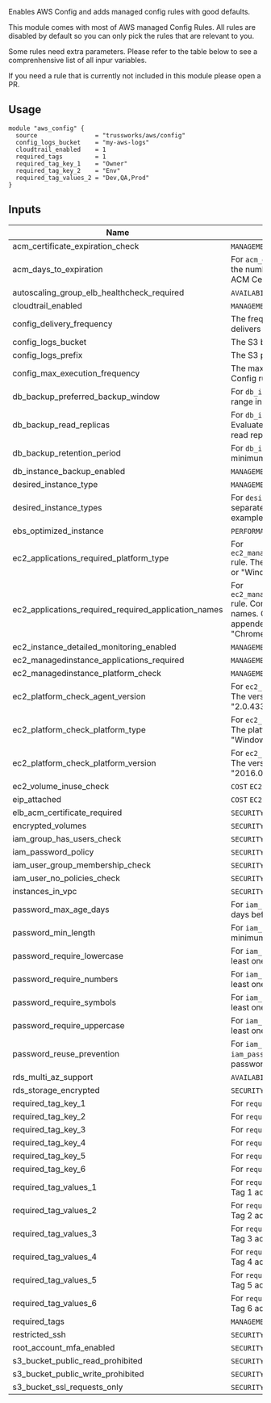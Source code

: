 Enables AWS Config and adds managed config rules with good defaults.

This module comes with most of AWS managed Config Rules. All rules are disabled by default so you can only pick the rules that are relevant to you.

Some rules need extra parameters. Please refer to the table below to see a comprenhensive list of all inpur variables.

If you need a rule that is currently not included in this module please open a PR.

## Usage

    module "aws_config" {
      source                = "trussworks/aws/config"
      config_logs_bucket    = "my-aws-logs"
      cloudtrail_enabled    = 1
      required_tags         = 1
      required_tag_key_1    = "Owner"
      required_tag_key_2    = "Env"
      required_tag_values_2 = "Dev,QA,Prod"
    }


## Inputs

| Name | Description | Type | Default | Required |
|------|-------------|:----:|:-----:|:-----:|
| acm_certificate_expiration_check | `MANAGEMENT` `ACM` Enable [this](https://docs.aws.amazon.com/config/latest/developerguide/acm-certificate-expiration-check.html) rule. | string | `0` | no |
| acm_days_to_expiration | For `acm_days_to_expiration` rule. Specify the number of days before the rule flags the ACM Certificate as noncompliant. | string | `14` | no |
| autoscaling_group_elb_healthcheck_required | `AVAILABILITY` `EC2` Enable [this](https://docs.aws.amazon.com/config/latest/developerguide/autoscaling-group-elb-healthcheck-required.html) rule. | string | `0` | no |
| cloudtrail_enabled | `MANAGEMENT` `CLOUDTRAIL` Enable [this](https://docs.aws.amazon.com/config/latest/developerguide/cloudtrail-enabled.html) rule. | string | `0` | no |
| config_delivery_frequency | The frequency with which AWS Config delivers configuration snapshots. | string | `Six_Hours` | no |
| config_logs_bucket | The S3 bucket for AWS Config logs. | string | - | yes |
| config_logs_prefix | The S3 prefix for AWS Config logs. | string | `config` | no |
| config_max_execution_frequency | The maximum frequency with which AWS Config runs evaluations for a rule. | string | `TwentyFour_Hours` | no |
| db_backup_preferred_backup_window | For `db_instance_backup_enabled` rule. time range in which backups are created | string | `` | no |
| db_backup_read_replicas | For `db_instance_backup_enabled` rule. Evaluates whether backups are enabled for read replicas | string | `` | no |
| db_backup_retention_period | For `db_instance_backup_enabled` rule. The minimum retention period for backups | string | `` | no |
| db_instance_backup_enabled | `MANAGEMENT` `RDS` Enable [this](https://docs.aws.amazon.com/config/latest/developerguide/db-instance-backup-enabled.html) rule. | string | `0` | no |
| desired_instance_type | `MANAGEMENT` `EC2` Enable [this](https://docs.aws.amazon.com/config/latest/developerguide/desired-instance-type.html) rule. | string | `0` | no |
| desired_instance_types | For `desired_instance_types` rule. Comma-separated list of EC2 instance types (for example, "t2.small, m4.large, i2.xlarge"). | string | `` | no |
| ebs_optimized_instance | `PERFORMANCE` `EC2` `EBS` Enable [this](https://docs.aws.amazon.com/config/latest/developerguide/ebs-optimized-instance.html) rule. | string | `0` | no |
| ec2_applications_required_platform_type | For `ec2_managedinstance_applications_required` rule. The platform type (for example, "Linux" or "Windows"). | string | `` | no |
| ec2_applications_required_required_application_names | For `ec2_managedinstance_applications_required` rule. Comma-separated list of application names. Optionally, specify versions appended with ":" (for example, "Chrome:0.5.3, FireFox"). | string | `` | no |
| ec2_instance_detailed_monitoring_enabled | `MANAGEMENT` `EC2` Enable [this](https://docs.aws.amazon.com/config/latest/developerguide/ec2-instance-detailed-monitoring-enabled.html) rule. | string | `0` | no |
| ec2_managedinstance_applications_required | `MANAGEMENT` `EC2` Enable [this](https://docs.aws.amazon.com/config/latest/developerguide/ec2-managedinstance-applications-required.html) rule. | string | `0` | no |
| ec2_managedinstance_platform_check | `MANAGEMENT` `EC2` Enable [this](https://docs.aws.amazon.com/config/latest/developerguide/ec2-managedinstance-platform-check.html) rule. | string | `0` | no |
| ec2_platform_check_agent_version | For `ec2_platform_check_platform_type` rule. The version of the agent (for example, "2.0.433.0"). | string | `` | no |
| ec2_platform_check_platform_type | For `ec2_platform_check_platform_type` rule. The platform type (for example, "Linux" or "Windows"). | string | `` | no |
| ec2_platform_check_platform_version | For `ec2_platform_check_platform_type` rule. The version of the platform (for example, "2016.09"). | string | `` | no |
| ec2_volume_inuse_check | `COST` `EC2` `EBS` Enable [this](https://docs.aws.amazon.com/config/latest/developerguide/ec2-volume-inuse-check.html) rule. | string | `0` | no |
| eip_attached | `COST` `EC2` `VPC` Enable [this](https://docs.aws.amazon.com/config/latest/developerguide/eip-attached.html) rule. | string | `0` | no |
| elb_acm_certificate_required | `SECURITY` `EC2` `ELB` Enable [this](https://docs.aws.amazon.com/config/latest/developerguide/elb-acm-certificate-required.html) rule. | string | `0` | no |
| encrypted_volumes | `SECURITY` `EC2` `EBS` Enable [this](https://docs.aws.amazon.com/config/latest/developerguide/encrypted-volumes.html) rule. | string | `0` | no |
| iam_group_has_users_check | `SECURITY` `MANAGEMENT` `IAM` Enable [this](https://docs.aws.amazon.com/config/latest/developerguide/iam-group-has-users-check.html) rule. | string | `0` | no |
| iam_password_policy | `SECURITY` `IAM` Enable [this](https://docs.aws.amazon.com/config/latest/developerguide/iam-password-policy.html) rule. | string | `0` | no |
| iam_user_group_membership_check | `SECURITY` `MANAGEMENT` `IAM` Enable [this](https://docs.aws.amazon.com/config/latest/developerguide/iam-user-group-membership-check.html) rule. | string | `0` | no |
| iam_user_no_policies_check | `SECURITY` `MANAGEMENT` `IAM` Enable [this](https://docs.aws.amazon.com/config/latest/developerguide/iam-user-no-policies-check.html) rule. | string | `0` | no |
| instances_in_vpc | `SECURITY` `EC2` `VPC` Enable [this](https://docs.aws.amazon.com/config/latest/developerguide/ec2-instances-in-vpc.html) rule. | string | `0` | no |
| password_max_age_days | For `iam_password_policy` rule. Number of days before password expiration. | string | `90` | no |
| password_min_length | For `iam_password_policy` rule. Password minimum length. | string | `14` | no |
| password_require_lowercase | For `iam_password_policy` rule. Require at least one lowercase character in password. | string | `true` | no |
| password_require_numbers | For `iam_password_policy` rule. Require at least one number in password. | string | `true` | no |
| password_require_symbols | For `iam_password_policy` rule. Require at least one symbol in password. | string | `true` | no |
| password_require_uppercase | For `iam_password_policy` rule. Require at least one uppercase character in password. | string | `true` | no |
| password_reuse_prevention | For `iam_password_policy` rule. For `iam_password_policy` rule. Number of passwords before allowing reuse. | string | `24` | no |
| rds_multi_az_support | `AVAILABILITY` `RDS` Enable [this](https://docs.aws.amazon.com/config/latest/developerguide/rds-multi-az-support.html) rule. | string | `0` | no |
| rds_storage_encrypted | `SECURITY` `RDS` Enable [this](https://docs.aws.amazon.com/config/latest/developerguide/rds-storage-encrypted.html) rule. | string | `0` | no |
| required_tag_key_1 | For `required_tags` rule. Required Tag 1 | string | `` | no |
| required_tag_key_2 | For `required_tags` rule. Required Tag 2 | string | `` | no |
| required_tag_key_3 | For `required_tags` rule. Required Tag 3 | string | `` | no |
| required_tag_key_4 | For `required_tags` rule. Required Tag 4 | string | `` | no |
| required_tag_key_5 | For `required_tags` rule. Required Tag 5 | string | `` | no |
| required_tag_key_6 | For `required_tags` rule. Required Tag 6 | string | `` | no |
| required_tag_values_1 | For `required_tags` rule. Values that required Tag 1 accepts (ie. "Prod,QA,Dev") | string | `` | no |
| required_tag_values_2 | For `required_tags` rule. Values that required Tag 2 accepts (ie. "Prod,QA,Dev") | string | `` | no |
| required_tag_values_3 | For `required_tags` rule. Values that required Tag 3 accepts (ie. "Prod,QA,Dev") | string | `` | no |
| required_tag_values_4 | For `required_tags` rule. Values that required Tag 4 accepts (ie. "Prod,QA,Dev") | string | `` | no |
| required_tag_values_5 | For `required_tags` rule. Values that required Tag 5 accepts (ie. "Prod,QA,Dev") | string | `` | no |
| required_tag_values_6 | For `required_tags` rule. Values that required Tag 6 accepts (ie. "Prod,QA,Dev") | string | `` | no |
| required_tags | `MANAGEMENT` `COST` Enable [this](https://docs.aws.amazon.com/config/latest/developerguide/required-tags.html) rule. | string | `0` | no |
| restricted_ssh | `SECURITY` `EC2` `SSH` Enable [this](https://docs.aws.amazon.com/config/latest/developerguide/restricted-ssh.html) rule. | string | `0` | no |
| root_account_mfa_enabled | `SECURITY` `IAM` Enable [this](https://docs.aws.amazon.com/config/latest/developerguide/root-account-mfa-enabled.html) rule. | string | `0` | no |
| s3_bucket_public_read_prohibited | `SECURITY` `S3` Enable [this](https://docs.aws.amazon.com/config/latest/developerguide/s3-bucket-public-read-prohibited.html) rule. | string | `0` | no |
| s3_bucket_public_write_prohibited | `SECURITY` `S3` Enable [this](https://docs.aws.amazon.com/config/latest/developerguide/s3-bucket-public-write-prohibited.html) rule. | string | `0` | no |
| s3_bucket_ssl_requests_only | `SECURITY` `S3` Enable [this](https://docs.aws.amazon.com/config/latest/developerguide/s3-bucket-ssl-requests-only.html) rule. | string | `0` | no |

